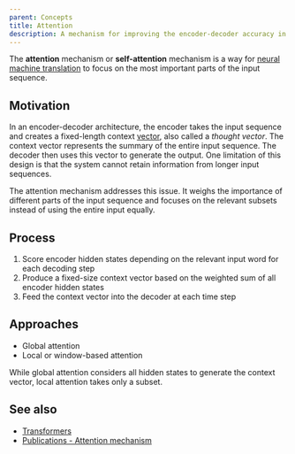 ```yaml
---
parent: Concepts
title: Attention
description: A mechanism for improving the encoder-decoder accuracy in machine translation
---
```


The **attention** mechanism or **self-attention** mechanism is a way for [neural machine translation](/approaches/neural-machine-translation.md) to focus on the most important parts of the input sequence.

## Motivation

In an encoder-decoder architecture, the encoder takes the input sequence and creates a fixed-length context [vector](/concepts/vector.md), also called a *thought vector*.
The context vector represents the summary of the entire input sequence.
The decoder then uses this vector to generate the output.
One limitation of this design is that the system cannot retain information from longer input sequences.

The attention mechanism addresses this issue.
It weighs the importance of different parts of the input sequence and focuses on the relevant subsets instead of using the entire input equally.

## Process

1. Score encoder hidden states depending on the relevant input word for each decoding step
2. Produce a fixed-size context vector based on the weighted sum of all encoder hidden states
3. Feed the context vector into the decoder at each time step

## Approaches

 - Global attention
 - Local or window-based attention

While global attention considers all hidden states to generate the context vector, local attention takes only a subset.

## See also

- [Transformers](/concepts/transformers.md)
- [Publications - Attention mechanism](https://machinetranslate.org/resources/publications/#attention-mechanism)
